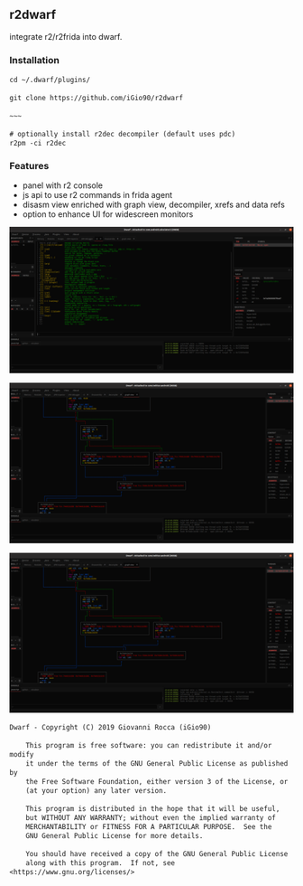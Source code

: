 ## r2dwarf

integrate r2/r2frida into dwarf.

### Installation

```
cd ~/.dwarf/plugins/

git clone https://github.com/iGio90/r2dwarf

~~~

# optionally install r2dec decompiler (default uses pdc)
r2pm -ci r2dec
```

### Features

* panel with r2 console
* js api to use r2 commands in frida agent
* disasm view enriched with graph view, decompiler, xrefs and data refs
* option to enhance UI for widescreen monitors

![Alt text](/screenshots/1.png?raw=true "1")

![Alt text](/screenshots/2.png?raw=true "3")

![Alt text](/screenshots/2.png?raw=true "2")

```
Dwarf - Copyright (C) 2019 Giovanni Rocca (iGio90)

    This program is free software: you can redistribute it and/or modify
    it under the terms of the GNU General Public License as published by
    the Free Software Foundation, either version 3 of the License, or
    (at your option) any later version.

    This program is distributed in the hope that it will be useful,
    but WITHOUT ANY WARRANTY; without even the implied warranty of
    MERCHANTABILITY or FITNESS FOR A PARTICULAR PURPOSE.  See the
    GNU General Public License for more details.

    You should have received a copy of the GNU General Public License
    along with this program.  If not, see <https://www.gnu.org/licenses/>
```
